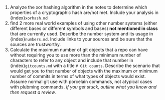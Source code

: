 1. Analyze the xor hashing algorithm in the notes to determine which properties of a cryptographic hash are/not met. Include your analysis in {index}`xorhash.md`
2. find 2 more real world examples of using other number systems (either different bases or different symbols and bases) **not mentioned in class** that are currently used. Describe the number system and its usage in {index}`numbers.md`. Include links to your sources and be sure that the sources are trustworthy. 
3. Calculate the maximum number of git objects that a repo can have without requiring you to use more than the minimum number of characters to refer to any object and include that number in  {index}`gitcounts.md`  with a title `# Git counts`. Describe the scenario that would get you to that number of objects with the maximum *or* minimum number of commits in terms of what types of objects would exist.  Assume normal git use with porcelain commands, not atypical cases with plubming commands. *If you get stuck, outline what you know and then request a review.*